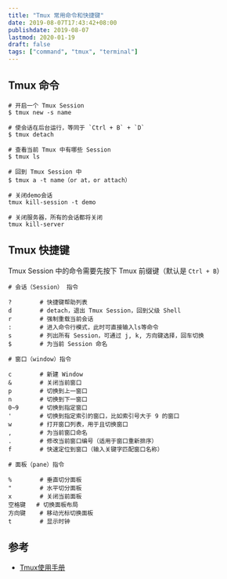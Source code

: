 ```yaml
---
title: "Tmux 常用命令和快捷键"
date: 2019-08-07T17:43:42+08:00
publishdate: 2019-08-07
lastmod: 2020-01-19
draft: false
tags: ["command", "tmux", "terminal"]
---
```

## Tmux 命令

```
# 开启一个 Tmux Session
$ tmux new -s name 

# 使会话在后台运行，等同于 `Ctrl + B` + `D`
$ tmux detach

# 查看当前 Tmux 中有哪些 Session
$ tmux ls 

# 回到 Tmux Session 中
$ tmux a -t name（or at，or attach） 

# 关闭demo会话
tmux kill-session -t demo 

# 关闭服务器，所有的会话都将关闭
tmux kill-server 
```

## Tmux 快捷键
Tmux Session 中的命令需要先按下 Tmux 前缀键（默认是 `Ctrl + B`）
```
# 会话（Session） 指令

?        # 快捷键帮助列表
d        # detach，退出 Tmux Session，回到父级 Shell
r        # 强制重载当前会话
:        # 进入命令行模式，此时可直接输入ls等命令
s        # 列出所有 Session，可通过 j, k, 方向键选择，回车切换
$        # 为当前 Session 命名
```

```
# 窗口（window）指令

c        # 新建 Window
&        # 关闭当前窗口
p        # 切换到上一窗口
n        # 切换到下一窗口
0~9      # 切换到指定窗口
'        # 切换到指定索引的窗口，比如索引号大于 9 的窗口
w        # 打开窗口列表，用于且切换窗口
,        # 为当前窗口命名
.        # 修改当前窗口编号（适用于窗口重新排序）
f        # 快速定位到窗口（输入关键字匹配窗口名称）
```

```
# 面板（pane）指令

%        # 垂直切分面板
"        # 水平切分面板
x        # 关闭当前面板
空格键	  # 切换面板布局
方向键    # 移动光标切换面板
t        # 显示时钟
```

## 参考
- [Tmux使用手册](http://louiszhai.github.io/2017/09/30/tmux/)